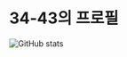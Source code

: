 # 34-43의 프로필
![GitHub stats](https://github-readme-stats.vercel.app/api?username=34-43&show_icons=true&theme=one_dark_pro) <!--holi-->
